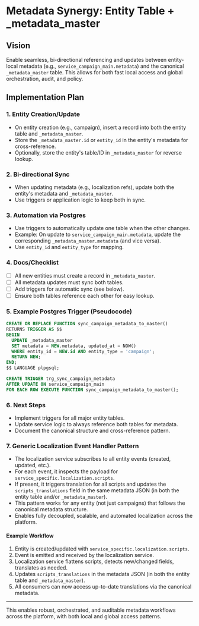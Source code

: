 # Metadata Synergy: Entity Table + _metadata_master

## Vision
Enable seamless, bi-directional referencing and updates between entity-local metadata (e.g., `service_campaign_main.metadata`) and the canonical `_metadata_master` table. This allows for both fast local access and global orchestration, audit, and policy.

## Implementation Plan

### 1. Entity Creation/Update
- On entity creation (e.g., campaign), insert a record into both the entity table and `_metadata_master`.
- Store the `_metadata_master.id` or `entity_id` in the entity's metadata for cross-reference.
- Optionally, store the entity's table/ID in `_metadata_master` for reverse lookup.

### 2. Bi-directional Sync
- When updating metadata (e.g., localization refs), update both the entity's metadata and `_metadata_master`.
- Use triggers or application logic to keep both in sync.

### 3. Automation via Postgres
- Use triggers to automatically update one table when the other changes.
- Example: On update to `service_campaign_main.metadata`, update the corresponding `_metadata_master.metadata` (and vice versa).
- Use `entity_id` and `entity_type` for mapping.

### 4. Docs/Checklist
- [ ] All new entities must create a record in `_metadata_master`.
- [ ] All metadata updates must sync both tables.
- [ ] Add triggers for automatic sync (see below).
- [ ] Ensure both tables reference each other for easy lookup.

### 5. Example Postgres Trigger (Pseudocode)
```sql
CREATE OR REPLACE FUNCTION sync_campaign_metadata_to_master()
RETURNS TRIGGER AS $$
BEGIN
  UPDATE _metadata_master
  SET metadata = NEW.metadata, updated_at = NOW()
  WHERE entity_id = NEW.id AND entity_type = 'campaign';
  RETURN NEW;
END;
$$ LANGUAGE plpgsql;

CREATE TRIGGER trg_sync_campaign_metadata
AFTER UPDATE ON service_campaign_main
FOR EACH ROW EXECUTE FUNCTION sync_campaign_metadata_to_master();
```

### 6. Next Steps
- Implement triggers for all major entity tables.
- Update service logic to always reference both tables for metadata.
- Document the canonical structure and cross-reference pattern.

### 7. Generic Localization Event Handler Pattern

- The localization service subscribes to all entity events (created, updated, etc.).
- For each event, it inspects the payload for `service_specific.localization.scripts`.
- If present, it triggers translation for all scripts and updates the `scripts_translations` field in the same metadata JSON (in both the entity table and/or `_metadata_master`).
- This pattern works for any entity (not just campaigns) that follows the canonical metadata structure.
- Enables fully decoupled, scalable, and automated localization across the platform.

#### Example Workflow
1. Entity is created/updated with `service_specific.localization.scripts`.
2. Event is emitted and received by the localization service.
3. Localization service flattens scripts, detects new/changed fields, translates as needed.
4. Updates `scripts_translations` in the metadata JSON (in both the entity table and `_metadata_master`).
5. All consumers can now access up-to-date translations via the canonical metadata.

---

This enables robust, orchestrated, and auditable metadata workflows across the platform, with both local and global access patterns.
